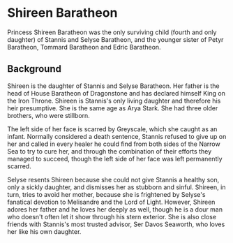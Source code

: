 # Shireen Baratheon

Princess Shireen Baratheon was the only surviving child (fourth and only daughter) of Stannis and Selyse Baratheon, and the younger sister of Petyr Baratheon, Tommard Baratheon and Edric Baratheon.

## Background

Shireen is the daughter of Stannis and Selyse Baratheon. Her father is the head of House Baratheon of Dragonstone and has declared himself King on the Iron Throne. Shireen is Stannis's only living daughter and therefore his heir presumptive. She is the same age as Arya Stark. She had three older brothers, who were stillborn.

The left side of her face is scarred by Greyscale, which she caught as an infant. Normally considered a death sentence, Stannis refused to give up on her and called in every healer he could find from both sides of the Narrow Sea to try to cure her, and through the combination of their efforts they managed to succeed, though the left side of her face was left permanently scarred.

Selyse resents Shireen because she could not give Stannis a healthy son, only a sickly daughter, and dismisses her as stubborn and sinful. Shireen, in turn, tries to avoid her mother, because she is frightened by Selyse's fanatical devotion to Melisandre and the Lord of Light. However, Shireen adores her father and he loves her deeply as well, though he is a dour man who doesn't often let it show through his stern exterior. She is also close friends with Stannis's most trusted advisor, Ser Davos Seaworth, who loves her like his own daughter.
